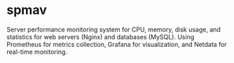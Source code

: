 # spmav
Server performance monitoring system for CPU, memory, disk usage, and statistics for web servers (Nginx) and databases (MySQL). Using Prometheus for metrics collection, Grafana for visualization, and Netdata for real-time monitoring.
